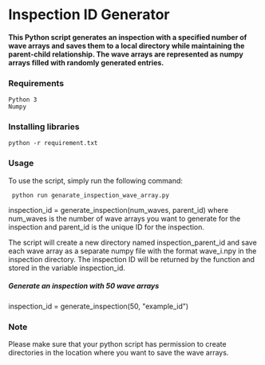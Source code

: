 # Inspection ID Generator

#### This Python script generates an inspection with a specified number of wave arrays and saves them to a local directory while maintaining the parent-child relationship. The wave arrays are represented as numpy arrays filled with randomly generated entries.

### Requirements
```
Python 3
Numpy
```

### Installing libraries
```
python -r requirement.txt
```



### Usage
To use the script, simply run the following command:
```
 python run genarate_inspection_wave_array.py 

```

inspection_id = generate_inspection(num_waves, parent_id)
where num_waves is the number of wave arrays you want to generate for the inspection and parent_id is the unique ID for the inspection.

The script will create a new directory named inspection_parent_id and save each wave array as a separate numpy file with the format wave_i.npy in the inspection directory. The inspection ID will be returned by the function and stored in the variable inspection_id.



##### Generate an inspection with 50 wave arrays
inspection_id = generate_inspection(50, "example_id")


### Note
Please make sure that your python script has permission to create directories in the location where you want to save the wave arrays.




